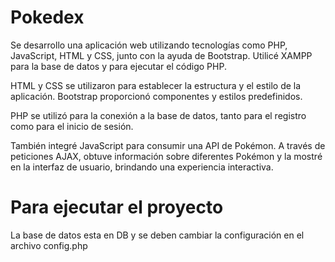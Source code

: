 # Pokedex

Se desarrollo una aplicación web utilizando tecnologías como PHP, JavaScript, HTML y CSS, junto con la ayuda de Bootstrap. Utilicé XAMPP para la base de datos y para ejecutar el código PHP.

HTML y CSS se utilizaron para establecer la estructura y el estilo de la aplicación. Bootstrap proporcionó componentes y estilos predefinidos.

PHP se utilizó para la conexión a la base de datos, tanto para el registro como para el inicio de sesión. 

También integré JavaScript para consumir una API de Pokémon. A través de peticiones AJAX, obtuve información sobre diferentes Pokémon y la mostré en la interfaz de usuario, brindando una experiencia interactiva.

# Para ejecutar el proyecto

La base de datos esta en DB y se deben cambiar la configuración en el archivo config.php
